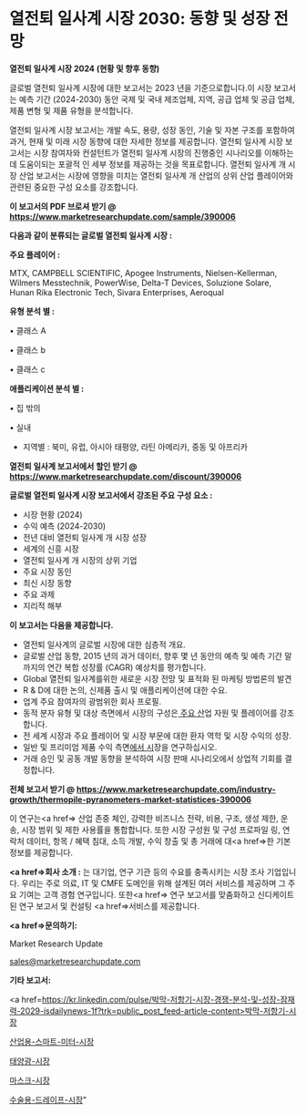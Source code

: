 # 열전퇴 일사계 시장 2030: 동향 및 성장 전망

<strong>열전퇴 일사계 시장 2024 (현황 및 향후 동향)</strong>

글로벌 열전퇴 일사계 시장에 대한 보고서는 2023 년을 기준으로합니다.이 시장 보고서는 예측 기간 (2024-2030) 동안 국제 및 국내 제조업체, 지역, 공급 업체 및 공급 업체, 제품 변형 및 제품 유형을 분석합니다.

열전퇴 일사계 시장 보고서는 개발 속도, 용량, 성장 동인, 기술 및 자본 구조를 포함하여 과거, 현재 및 미래 시장 동향에 대한 자세한 정보를 제공합니다. 열전퇴 일사계 시장 보고서는 시장 참여자와 컨설턴트가 열전퇴 일사계 시장의 진행중인 시나리오를 이해하는 데 도움이되는 포괄적 인 세부 정보를 제공하는 것을 목표로합니다. 열전퇴 일사계 개 시장 산업 보고서는 시장에 영향을 미치는 열전퇴 일사계 개 산업의 상위 산업 플레이어와 관련된 중요한 구성 요소를 강조합니다.



<strong>이 보고서의 PDF 브로셔 받기 @ <a href=https://www.marketresearchupdate.com/sample/390006>https://www.marketresearchupdate.com/sample/390006</a></strong>



<strong>다음과 같이 분류되는 글로벌 열전퇴 일사계 시장 :</strong>



<strong>주요 플레이어 :</strong>

MTX, CAMPBELL SCIENTIFIC, Apogee Instruments, Nielsen-Kellerman, Wilmers Messtechnik, PowerWise, Delta-T Devices, Soluzione Solare, Hunan Rika Electronic Tech, Sivara Enterprises, Aeroqual



<strong>유형 분석 별 :</strong>

• 클래스 A

• 클래스 b

• 클래스 c



<strong>애플리케이션 분석 별 :</strong>

• 집 밖의

• 실내

<ul>
  <li>지역별 : 북미, 유럽, 아시아 태평양, 라틴 아메리카, 중동 및 아프리카</li>
</ul>


<strong>열전퇴 일사계 보고서에서 할인 받기 @ <a href=https://www.marketresearchupdate.com/discount/390006>https://www.marketresearchupdate.com/discount/390006</a></strong>



<strong>글로벌 열전퇴 일사계 시장 보고서에서 강조된 주요 구성 요소 :</strong>
<ul>
  <li>시장 현황 (2024)</li>
  <li>수익 예측 (2024-2030)</li>
  <li>전년 대비 열전퇴 일사계 개 시장 성장</li>
  <li>세계의 신흥 시장</li>
  <li>열전퇴 일사계 개 시장의 상위 기업</li>
  <li>주요 시장 동인</li>
  <li>최신 시장 동향</li>
  <li>주요 과제</li>
  <li>지리적 해부</li>
</ul>


<strong>이 보고서는 다음을 제공합니다.</strong>
<ul>
  <li>열전퇴 일사계의 글로벌 시장에 대한 심층적 개요.</li>
  <li>글로벌 산업 동향, 2015 년의 과거 데이터, 향후 몇 년 동안의 예측 및 예측 기간 말까지의 연간 복합 성장률 (CAGR) 예상치를 평가합니다.</li>
  <li>Global 열전퇴 일사계를위한 새로운 시장 전망 및 표적화 된 마케팅 방법론의 발견</li>
  <li>R &amp; D에 대한 논의, 신제품 출시 및 애플리케이션에 대한 수요.</li>
  <li>업계 주요 참여자의 광범위한 회사 프로필.</li>
  <li>동적 분자 유형 및 대상 측면에서 시장의 구성은<a href=> 주요 산</a>업 자원 및 플레이어를 강조합니다.</li>
  <li>전 세계 시장과 주요 플레이어 및 시장 부문에 대한 환자 역학 및 시장 수익의 성장.</li>
  <li>일반 및 프리미엄 제품 수익 측면<a href=>에서 시</a>장을 연구하십시오.</li>
  <li>거래 승인 및 공동 개발 동향을 분석하여 시장 판매 시나리오에서 상업적 기회를 결정합니다.</li>
</ul>



<strong>전체 보고서 받기 @ <a href=https://www.marketresearchupdate.com/industry-growth/thermopile-pyranometers-market-statistices-390006>https://www.marketresearchupdate.com/industry-growth/thermopile-pyranometers-market-statistices-390006</a></strong>

이 연구는<a href=> 산업 존중</a> 체인, 강력한 비즈니스 전략, 비용, 구조, 생성 제한, 운송, 시장 범위 및 제한 사용률을 통합합니다. 또한 시장 구성원 및 구성 프로파일 링, 연락처 데이터, 항목 / 혜택 침대, 소득 개발, 수익 창출 및 총 거래에 대<a href=>한 기본 </a>정보를 제공합니다.



<strong><a href=>회사 소</a>개 :</strong>
는 대기업, 연구 기관 등의 수요를 충족시키는 시장 조사 기업입니다. 우리는 주로 의료, IT 및 CMFE 도메인을 위해 설계된 여러 서비스를 제공하며 그 주요 기여는 고객 경험 연구입니다. 또한<a href=> 연구 보</a>고서를 맞춤화하고 신디케이트 된 연구 보고서 및 컨설팅 <a href=>서비스</a>를 제공합니다.



<strong><a href=>문의하기:</a></strong>

Market Research Update

sales@marketresearchupdate.com



<strong>기타 보고서:</strong>

<a href=https://kr.linkedin.com/pulse/박막-저항기-시장-경쟁-분석-및-성장-잠재력-2029-isdailynews-1f?trk=public_post_feed-article-content>박막-저항기-시장</a>

<a href=https://www.linkedin.com/pulse/산업용-스마트-미터-시장-현재-및-미래-성장-2029-consumer-connection-chronicles-24-/>산업용-스마트-미터-시장</a>

<a href=https://www.linkedin.com/pulse/태양광-시장-진입-전략-및-위험-평가2029년-consumer-connection-compendium-ana-6pmaf/>태양광-시장</a>

<a href=https://www.linkedin.com/pulse/마스크-시장-규모-및-성장-2023-survey-savvy-insights-360-analysis-vreof/>마스크-시장</a>

<a href=https://www.linkedin.com/pulse/수술용-드레이프-시장-현재-및-미래-성장-2030-market-matrix-musings-analysis-kh9ic/>수술용-드레이프-시장</a>"
